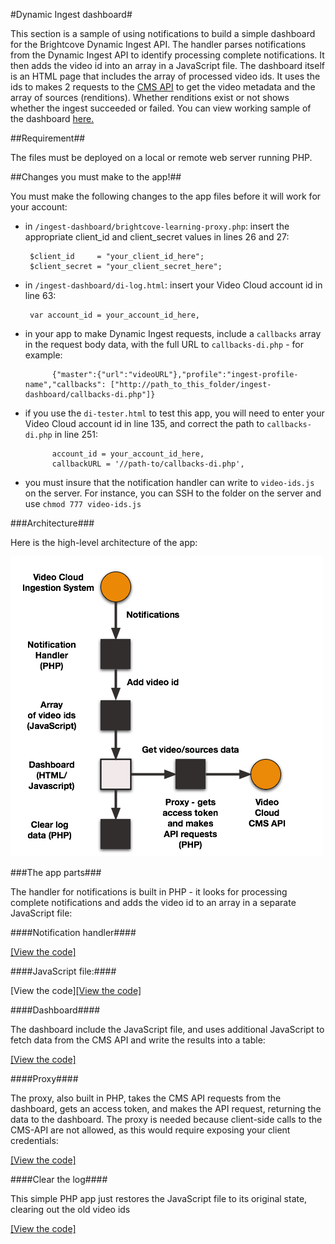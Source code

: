 #Dynamic Ingest dashboard#
<p>This section is a sample of using notifications to build a simple dashboard for the Brightcove Dynamic Ingest API. The handler parses notifications from the Dynamic Ingest API to identify processing complete notifications. It then adds the video id into an array in a JavaScript file. The dashboard itself is an HTML page that includes the array of processed video ids. It uses the ids to makes 2 requests to the <a href="//docs.brightcove.com/en/video-cloud/cms-api/getting-started/quick-start-cms.html">CMS API</a> to get the video metadata and the array of sources (renditions). Whether renditions exist or not shows whether the ingest succeeded or failed. You can view working sample of the dashboard <a href="//solutions.brightcove.com/bcls/di-api/di-log.html">here.</a></p>

##Requirement##

The files must be deployed on a local or remote web server running PHP.

##Changes you must make to the app!##
<p>You must make the following changes to the app files before it will work for your account:</p>

- in `/ingest-dashboard/brightcove-learning-proxy.php`: insert the appropriate client_id and client_secret values in lines 26 and 27:

  ```
   $client_id     = "your_client_id_here";
   $client_secret = "your_client_secret_here";
  ```

- in `/ingest-dashboard/di-log.html`: insert your Video Cloud account id in line 63:

  ```
   var account_id = your_account_id_here,
  ```

- in your app to make Dynamic Ingest requests, include a `callbacks` array in the request body data, with the full URL to `callbacks-di.php` - for example:

  ```
        {"master":{"url":"videoURL"},"profile":"ingest-profile-name","callbacks": ["http://path_to_this_folder/ingest-dashboard/callbacks-di.php"]}
  ```

- if you use the `di-tester.html` to test this app, you will need to enter your Video Cloud account id in line 135, and correct the path to `callbacks-di.php` in line 251:

  ```
        account_id = your_account_id_here,
        callbackURL = '//path-to/callbacks-di.php',
  ```

- you must insure that the notification handler can write to `video-ids.js` on the server. For instance, you can SSH to the folder on the server and use `chmod 777 video-ids.js`

###Architecture###
<p>Here is the high-level architecture of the app: </p>

<p><img src="./assets/ingestion-dashboard-architecture.png"></p>

###The app parts###
<p>The handler for notifications is built in PHP - it looks for processing complete notifications and adds the video id to an array in a separate JavaScript file:</p>

####Notification handler####
<p><a href="https://github.com/BrightcoveLearning/dynamic-ingest-dashboard/blob/master/ingest-dashboard/callbacks-di.php">[View the code]</a></p>

####JavaScript file:####
<p>[View the code]<a href="https://github.com/BrightcoveLearning/dynamic-ingest-dashboard/blob/master/ingest-dashboard/video-ids.js">[View the code]</a></p>

####Dashboard####
<p>The dashboard include the JavaScript file, and uses additional JavaScript to fetch data from the CMS API and write the results into a table:</p>

<p><a href="https://github.com/BrightcoveLearning/dynamic-ingest-dashboard/blob/master/ingest-dashboard/di-log.html">[View the code]</a></p>

####Proxy####
<p>The proxy, also built in PHP, takes the CMS API requests from the dashboard, gets an access token, and makes the API request, returning the data to the dashboard. The proxy is needed because client-side calls to the CMS-API are not allowed, as this would require exposing your client credentials:</p>

<p><a href="https://github.com/BrightcoveLearning/dynamic-ingest-dashboard/blob/master/ingest-dashboard/brightcove-learning-proxy.php">[View the code]</a></p>

####Clear the log####
<p>This simple PHP app just restores the JavaScript file to its original state, clearing out the old video ids</p>

<p><a href="https://github.com/BrightcoveLearning/dynamic-ingest-dashboard/blob/master/ingest-dashboard/clear-log.php">[View the code]</a></p>
